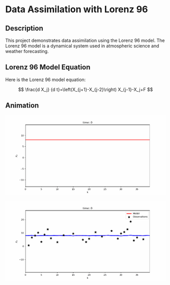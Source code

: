 # Data Assimilation with Lorenz 96

## Description
This project demonstrates data assimilation using the Lorenz 96 model. The Lorenz 96 model is a dynamical system used in atmospheric science and weather forecasting.

## Lorenz 96 Model Equation

Here is the Lorenz 96 model equation:

$$
\frac{d X_j}  {d t}=\left(X_{j+1}-X_{j-2}\right) X_{j-1}-X_j+F
$$

## Animation

![Lorenz 96 Animation](notebooks/gifs/lorenz96_1d.gif)


![Lorenz 96 Animation](notebooks/gifs/lorenz96_EnKF.gif)

